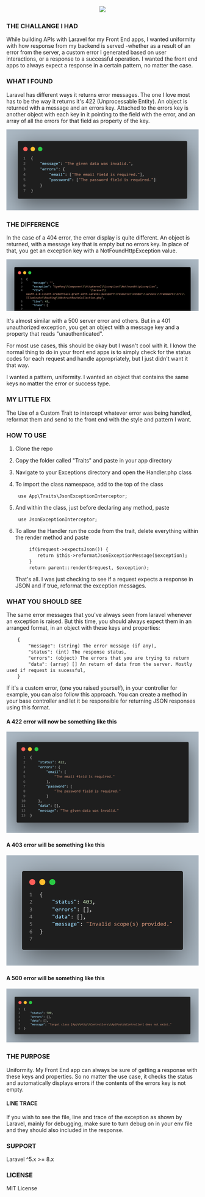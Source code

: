 <p align="center"><img src="https://laravel.com/assets/img/components/logo-laravel.svg"></p>

### THE CHALLANGE I HAD

While building APIs with Laravel for my Front End apps, I wanted uniformity with how response from my backend is served -whether as a result of an error from the server, a custom error I generated based on user interactions, or a response to a successful operation. I wanted the front end apps to always expect a response in a certain pattern, no matter the case. 

### WHAT I FOUND
Laravel has different ways it returns error messages. The one I love most has to be the way it returns it's 422 (Unprocessable Entity). An object is returned with a message and an errors key. Attached to the errors key is another object with each key in it pointing to the field with the error, and an array of all the errors for that field as property of the key. 

![Snapshot 1](snapshots/laravel_default_422_error_format.png)

### THE DIFFERENCE
In the case of a 404 error, the error display is quite different. An object is returned, with a message key that is empty but no errors key. In place of that, you get an exception key with a NotFoundHttpException value. 

![Snapshot 2](snapshots/laravel_default_404_error_format.png)

It's almost similar with a 500 server error and others. But in a 401 unauthorized exception, you get an object with a message key and a property that reads "unauthenticated".

For most use cases, this should be okay but I wasn't cool with it. I know the normal thing to do in your front end apps is to simply check for the status codes for each request and handle appropriately, but I just didn't want it that way. 

I wanted a pattern, uniformity. I wanted an object that contains the same keys no matter the error or success type.

### MY LITTLE FIX
The Use of a Custom Trait to intercept whatever error was being handled, reformat them and send to the front end with the style and pattern I want.

### HOW TO USE
1. Clone the repo
2. Copy the folder called "Traits" and paste in your app directory
3. Navigate to your Exceptions directory and open the Handler.php class
4. To import the class namespace, add to the top of the class 
   ``` 
    use App\Traits\JsonExceptionInterceptor; 
    ```
5. And within the class, just before declaring any method, paste
   ``` 
    use JsonExceptionInterceptor;
   ```
6. To allow the Handler run the code from the trait, delete everything within the render method and paste
   ``` 
        if($request->expectsJson()) { 
           return $this->reformatJsonExceptionMessage($exception);
        }  
        return parent::render($request, $exception); 
    ```

    That's all. I was just checking to see if a request expects a response in JSON and if true, reformat the exception messages. 

### WHAT YOU SHOULD SEE
The same error messages that you've always seen from laravel whenever an exception is raised. But this time, you should always expect them in an arranged format, in an object with these keys and properties: 
```
    {
        "message": (string) The error message (if any),
        "status": (int) The response status,
        "errors": (object) The errors that you are trying to return
        "data": (array) [] An return of data from the server. Mostly used if request is sucessful,
    }
```

If it's a custom error, (one you raised yourself), in your controller for example, you can also follow this approach. You can create a method in your base controller and let it be responsible for returning JSON responses using this format. 

#### A 422 error will now be something like this
![Snapshot 3](snapshots/trait_new_422_error_format.png)

#### A 403 error will be something like this
![Snapshot 4](snapshots/trait_new_403_error_format.png)

#### A 500 error will be something like this
![Snapshot 4](snapshots/trait_new_500_error_format.png)

### THE PURPOSE
Uniformity. My Front End app can always be sure of getting a response with these keys and properties. So no matter the use case, it checks the status and automatically displays errors if the contents of the errors key is not empty. 

#### LINE TRACE
If you wish to see the file, line and trace of the exception as shown by Laravel, mainly for debugging, make sure to turn debug on in your env file and they should also included in the response.

### SUPPORT 
Laravel ^5.x >= 8.x


### LICENSE
MIT License
